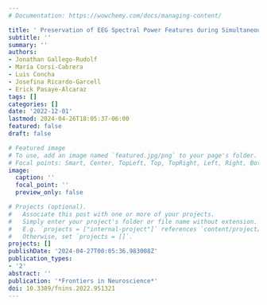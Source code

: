 ```yaml
---
# Documentation: https://wowchemy.com/docs/managing-content/

title: ' Preservation of EEG Spectral Power Features during Simultaneous EEG-fMRI '
subtitle: ''
summary: ''
authors:
- Jonathan Gallego-Rudolf
- María Corsi-Cabrera
- Luis Concha
- Josefina Ricardo-Garcell
- Erick Pasaye-Alcaraz
tags: []
categories: []
date: '2022-12-01'
lastmod: 2024-04-26T18:05:37-06:00
featured: false
draft: false

# Featured image
# To use, add an image named `featured.jpg/png` to your page's folder.
# Focal points: Smart, Center, TopLeft, Top, TopRight, Left, Right, BottomLeft, Bottom, BottomRight.
image:
  caption: ''
  focal_point: ''
  preview_only: false

# Projects (optional).
#   Associate this post with one or more of your projects.
#   Simply enter your project's folder or file name without extension.
#   E.g. `projects = ["internal-project"]` references `content/project/deep-learning/index.md`.
#   Otherwise, set `projects = []`.
projects: []
publishDate: '2024-04-27T00:05:36.983008Z'
publication_types:
- '2'
abstract: ''
publication: '*Frontiers in Neuroscience*'
doi: 10.3389/fnins.2022.951321
---
```


